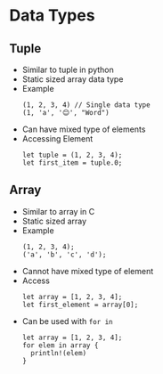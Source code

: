 # Data Types

## Tuple

- Similar to tuple in python
- Static sized array data type
- Example
  ```
  (1, 2, 3, 4) // Single data type
  (1, 'a', '😊', "Word")
  ```
- Can have mixed type of elements
- Accessing Element
  ```
  let tuple = (1, 2, 3, 4);
  let first_item = tuple.0;
  ```

## Array

- Similar to array in C
- Static sized array
- Example
  ```
  (1, 2, 3, 4);
  ('a', 'b', 'c', 'd');
  ```
- Cannot have mixed type of element
- Access
  ```
  let array = [1, 2, 3, 4];
  let first_element = array[0];
  ```
- Can be used with `for in`
  ```
  let array = [1, 2, 3, 4];
  for elem in array {
    println!(elem)
  }
  ```
